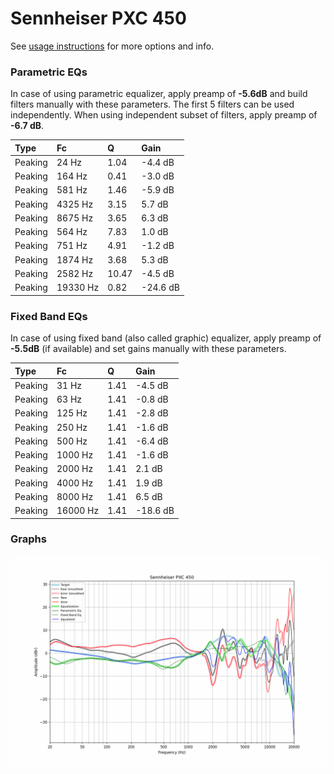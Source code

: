 # Sennheiser PXC 450
See [usage instructions](https://github.com/jaakkopasanen/AutoEq#usage) for more options and info.

### Parametric EQs
In case of using parametric equalizer, apply preamp of **-5.6dB** and build filters manually
with these parameters. The first 5 filters can be used independently.
When using independent subset of filters, apply preamp of **-6.7 dB**.

| Type    | Fc       |     Q | Gain     |
|:--------|:---------|:------|:---------|
| Peaking | 24 Hz    |  1.04 | -4.4 dB  |
| Peaking | 164 Hz   |  0.41 | -3.0 dB  |
| Peaking | 581 Hz   |  1.46 | -5.9 dB  |
| Peaking | 4325 Hz  |  3.15 | 5.7 dB   |
| Peaking | 8675 Hz  |  3.65 | 6.3 dB   |
| Peaking | 564 Hz   |  7.83 | 1.0 dB   |
| Peaking | 751 Hz   |  4.91 | -1.2 dB  |
| Peaking | 1874 Hz  |  3.68 | 5.3 dB   |
| Peaking | 2582 Hz  | 10.47 | -4.5 dB  |
| Peaking | 19330 Hz |  0.82 | -24.6 dB |

### Fixed Band EQs
In case of using fixed band (also called graphic) equalizer, apply preamp of **-5.5dB**
(if available) and set gains manually with these parameters.

| Type    | Fc       |    Q | Gain     |
|:--------|:---------|:-----|:---------|
| Peaking | 31 Hz    | 1.41 | -4.5 dB  |
| Peaking | 63 Hz    | 1.41 | -0.8 dB  |
| Peaking | 125 Hz   | 1.41 | -2.8 dB  |
| Peaking | 250 Hz   | 1.41 | -1.6 dB  |
| Peaking | 500 Hz   | 1.41 | -6.4 dB  |
| Peaking | 1000 Hz  | 1.41 | -1.6 dB  |
| Peaking | 2000 Hz  | 1.41 | 2.1 dB   |
| Peaking | 4000 Hz  | 1.41 | 1.9 dB   |
| Peaking | 8000 Hz  | 1.41 | 6.5 dB   |
| Peaking | 16000 Hz | 1.41 | -18.6 dB |

### Graphs
![](./Sennheiser%20PXC%20450.png)